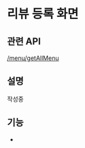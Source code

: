 # 리뷰 등록 화면 

## 관련 API
[/menu/getAllMenu](https://github.com/lunch-team/lunch-rest-api/wiki/Menu#메뉴-상세-조회)

## 설명
작성중

## 기능
- 